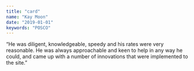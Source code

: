 ```yaml
---
title: "card"
name: "Kay Moon"
date: "2019-01-01"
keywords: "POSCO"
---
```


“He was diligent, knowledgeable, speedy and his rates were very reasonable. He was always approachable and keen to help in any way he could, and came up with a number of innovations that were implemented to the site.”
